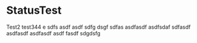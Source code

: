 # StatusTest

Test2
test344
e
sdfs
asdf
asdf
sdfg
dsgf
sdfas
asdfasdf
asdfsdaf
sdfasdf
asdfasdf
asdfasdf
asdf
fasdf
sdgdsfg
